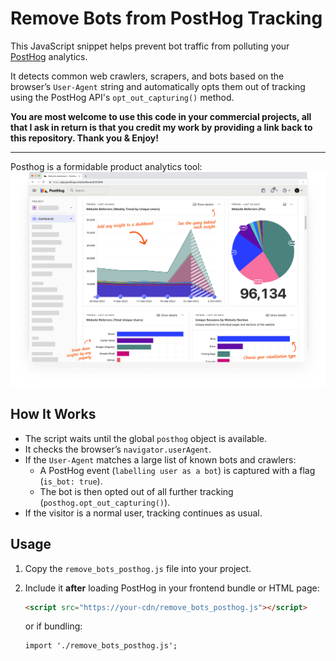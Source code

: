 # Remove Bots from PostHog Tracking

This JavaScript snippet helps prevent bot traffic from polluting your [PostHog](https://posthog.com) analytics.  

It detects common web crawlers, scrapers, and bots based on the browser’s `User-Agent` string and automatically opts them out of tracking using the PostHog API's `opt_out_capturing()` method.

**You are most welcome to use this code in your commercial projects, all that I ask in return is that you credit my work by providing a link back to this repository. Thank you & Enjoy!**

---

Posthog is a formidable product analytics tool:
![Posthog Demo](posthog-demo.png)

## How It Works

- The script waits until the global `posthog` object is available.
- It checks the browser’s `navigator.userAgent`.
- If the `User-Agent` matches a large list of known bots and crawlers:
  - A PostHog event (`labelling user as a bot`) is captured with a flag (`is_bot: true`).
  - The bot is then opted out of all further tracking (`posthog.opt_out_capturing()`).
- If the visitor is a normal user, tracking continues as usual.


## Usage

1. Copy the `remove_bots_posthog.js` file into your project.
2. Include it **after** loading PostHog in your frontend bundle or HTML page:
    ```html
    <script src="https://your-cdn/remove_bots_posthog.js"></script>
    ```

    or if bundling:
    ```
    import './remove_bots_posthog.js';
    ```


